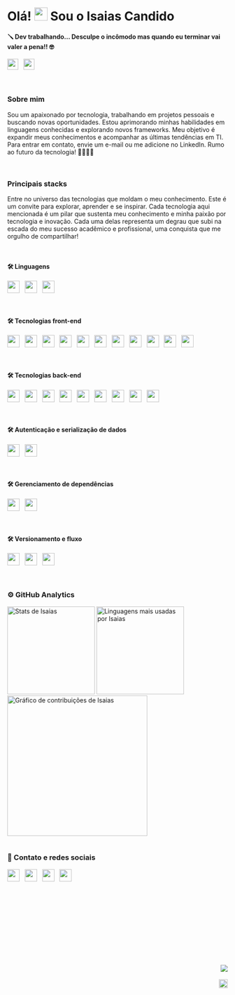 # Olá! <img height="30" src="https://raw.githubusercontent.com/kaueMarques/kaueMarques/master/hi.gif" /> Sou o Isaias Candido
#### 🪛 Dev trabalhando... Desculpe o incômodo mas quando eu terminar vai valer a pena!! 🤓


<img height="25" src="https://komarev.com/ghpvc/?username=IS4I4SCANDID0&color=20C997" /> &nbsp; <a href="https://portifolio-pessoal-v2.vercel.app/" target="_blank"><img height="25" src="https://img.shields.io/badge/Veja%20meu%20trabalho-Link%20-20C997" /></a>

<br>

### Sobre mim 

Sou um apaixonado por tecnologia, trabalhando em projetos pessoais e buscando novas oportunidades. Estou aprimorando minhas habilidades em linguagens conhecidas e explorando novos frameworks. Meu objetivo é expandir meus conhecimentos e acompanhar as últimas tendências em TI. Para entrar em contato, envie um e-mail ou me adicione no LinkedIn. Rumo ao futuro da tecnologia! 🧑🏻‍💻🚀

<br>

### Principais stacks


Entre no universo das tecnologias que moldam o meu conhecimento. Este é um convite para explorar, aprender e se inspirar. Cada tecnologia aqui mencionada é um pilar que sustenta meu conhecimento e minha paixão por tecnologia e inovação. Cada uma delas representa um degrau que subi na escada do meu sucesso acadêmico e profissional, uma conquista que me orgulho de compartilhar!  

<br>

#### 🛠️ Linguagens
<img height="28" src="https://img.shields.io/badge/JavaScript-323330?style=flat&logo=javascript&logoColor=F0DB4F" /> &nbsp; <img height="28" src="https://img.shields.io/badge/TypeScript-007ACC?style=flat&logo=typescript&logoColor=white" /> &nbsp; <img height="28" src="https://img.shields.io/badge/Python-FFD43B?style=flat&logo=python&logoColor=4B8BBE" />

<br>

#### 🛠️ Tecnologias front-end
<img height="28" src="https://img.shields.io/badge/HTML5-E44D26?style=flat&logo=html5&logoColor=white" /> &nbsp; <img height="28" src="https://img.shields.io/badge/CSS3-2965F1?style=flat&logo=css3&logoColor=white" /> &nbsp; <img height="28" src="https://img.shields.io/badge/styled--components-BF4F74?style=flat&logo=styled-components&logoColor=white" /> &nbsp;
<img height="28" src="https://img.shields.io/badge/Tailwind_CSS-38BDF8?style=flat&logo=tailwind-css&logoColor=white" /> &nbsp; <img height="28" src="https://img.shields.io/badge/Sass-bf4080?style=flat&logo=sass&logoColor=white" /> &nbsp; <img height="28" src="https://img.shields.io/badge/Framer_Motion-black?style=flat&logo=Framer&logoColor=white" /> &nbsp; <img height="28" src="https://img.shields.io/badge/Axios-5A29E4?style=flat&logo=Axios&logoColor=white"/> &nbsp; <img height="28" src="https://img.shields.io/badge/React_Router-CA4245?style=flat&logo=react-router&logoColor=white" /> &nbsp; <img height="28" src="https://img.shields.io/badge/React_Hook_Form-EC5990?style=flat&logo=react-hook-form&logoColor=white" /> &nbsp; <img height="28" src="https://img.shields.io/badge/React-000000?style=flat&logo=react&logoColor=61DAFB" /> &nbsp; <img height="28" src="https://img.shields.io/badge/Next JS-000000?style=flat&logo=Next.js&logoColor=white" />

<br>

#### 🛠️ Tecnologias back-end
<img height="28" src="https://img.shields.io/badge/Node.js-303030?flat&logo=node.js&logoColor=3C873A"  /> &nbsp; <img height="28" src="https://img.shields.io/badge/Express.js-000000?&logo=Express&style=flat"/> &nbsp; <img height="28" src="https://img.shields.io/badge/{📄}_TypeORM-E83524?style=flat" /> &nbsp; <img height="28" src="https://img.shields.io/badge/Django-0C4B33?style=flat&logo=django&logoColor=FFFFFF"/> &nbsp; <img height="28" src="https://img.shields.io/badge/Django%20REST%20framework-A30000?style=flat&logo=django&logoColor=white" /> &nbsp; <img height="28" src="https://img.shields.io/badge/PostgreSQL-316192?style=flat&logo=postgresql&logoColor=white" />  &nbsp; <img height="28" src="https://img.shields.io/badge/Sqlite3-003B57?style=flat&logo=sqlite&logoColor=white" /> &nbsp; <img height="28" src="https://img.shields.io/badge/DBeaver-53250C?style=flat&logo=dbeaver&logoColor=white" /> &nbsp; <img height="28" src="https://img.shields.io/badge/Insomnia-5849be?style=flat&logo=Insomnia&logoColor=white" />

<br>

#### 🛠️ Autenticação e serialização de dados
<img height="28" src="https://img.shields.io/badge/JWT-000000?style=flat&logo=JSON%20web%20tokens&logoColor=white" /> &nbsp; <img height="28" src="https://img.shields.io/badge/Zod-34495E?style=flat&logo=zod&logoColor=228BE6">

<br>

#### 🛠️ Gerenciamento de dependências
<img height="28" src="https://img.shields.io/badge/npm-FFFFFF?style=flat&logo=npm&logoColor=red" /> &nbsp; <img height="28" src="https://img.shields.io/badge/yarn-FFFFFF?style=flat&logo=yarn&logoColor=514C87" />

<br>

#### 🛠️ Versionamento e fluxo 
<img height="28" src="https://img.shields.io/badge/Git-black?style=flat&logo=GIT&logoColor=f76707" /> &nbsp; <img height="28" src="https://img.shields.io/badge/GitHub-black?style=flat&logo=GitHub&logoColor=white" /> &nbsp; <img height="28" src="https://img.shields.io/badge/Gitflow-black?style=flat&logo=GIT&logoColor=f76707" >

<br>

### ⚙️ GitHub Analytics
<!-- <div align="left" width="100%">
  <img src="https://github-readme-stats.vercel.app/api?username=IS4I4SCANDID0&show_icons=true&hide_border=true&theme=tokyonight&bg_color=030118&include_all_commits=true&count_private=true" alt="Stats de Isaias" height="180em" width="50%" />
  <img src="https://github-readme-stats.vercel.app/api/top-langs/?username=IS4I4SCANDID0&layout=compact&theme=tokyonight&hide_border=true&bg_color=030118" alt="Linguagens mais usadas por Isaias" height="180em" width="50%"/> 

  <br>

  <img />
</div>

<br>

[![Isaias Candido's github activity graph](https://github-readme-activity-graph.vercel.app/graph?username=IS4I4SCANDID0&bg_color=030118&color=0aebb3&line=07a27b&point=0aebb3&area=true&hide_border=true)](https://github.com/IS4I4SCANDID0/github-readme-activity-graph) -->

<div width="100%">
    <img src="https://github-readme-stats.vercel.app/api?username=IS4I4SCANDID0&show_icons=true&hide_border=true&theme=tokyonight&bg_color=030118&include_all_commits=true&count_private=true" alt="Stats de Isaias" height="200em" />
  <img src="https://github-readme-stats.vercel.app/api/top-langs/?username=IS4I4SCANDID0&layout=compact&theme=tokyonight&hide_border=true&bg_color=030118" alt="Linguagens mais usadas por Isaias" height="200em" /> 
  <img src="https://github-readme-activity-graph.vercel.app/graph?username=IS4I4SCANDID0&bg_color=030118&color=0aebb3&line=07a27b&point=0aebb3&area=true&hide_border=true" alt="Gráfico de contribuições de Isaias" height="320em" />
</div>



<br>

### 📲 Contato e redes sociais
<div>
  <a href="https://www.linkedin.com/in/isaias-c-dev-full-stack" target="_blank"><img height="28" src="https://img.shields.io/badge/LinkedIn-0077B5?style=flat&logo=linkedin&logoColor=white" /></a>
  &nbsp;
  <a href="https://www.instagram.com/isaiasmiranda_c/" target="_blank"><img height="28" src="https://img.shields.io/badge/Instagram-FFFFFF?style=flat&logo=instagram&logoColor=000000" /></a>
  &nbsp;
  <a href="mailto:isaiascandido92@outlook.com" target="_blank"><img height="28" src="https://img.shields.io/badge/Microsoft_Outlook-0078D4?style=flat&logo=microsoft-outlook&logoColor=white" /></a>
  &nbsp;
  <a href="https://api.whatsapp.com/send?phone=+55 9 91823188&text=Ol%C3%A1%2C%20venho%20por%20meio%20do%20seu%20GitHub,%20e%20gostaria%20de%20conhecer%20melhor%20seus%20servi%C3%A7os" target="_blank">  
  <img height="28" src="https://img.shields.io/badge/WhatsApp-25D366?style=flat&logo=whatsapp&logoColor=white" /></a>
</div>  


<!--[![Instagram](https://img.shields.io/badge/Instagram-F56040?style=flat&logo=instagram&logoColor=white)](https://www.instagram.com/isaiasmiranda_c/)
[![Email](https://img.shields.io/badge/Microsoft_Outlook-0078D4?style=flat&logo=microsoft-outlook&logoColor=white)](mailto:isaiascandido92@outlook.com)-->

<br>
<br>
<br>
<br>
<br>
<br>
<br>
<br>
<br>
<br>
<br>

<!-- <img src="https://img.shields.io/badge/npm-white?style=for-the-badge&logo=npm&logoColor=red" /> -->

<div align="right">
<!--   ![54a4ca04f56e5b1d91c43f10744a9046](https://github.com/IS4I4SCANDID0/IS4I4SCANDID0/assets/114521368/75f867ce-1720-44b2-b098-2866ea43db90) -->
  <img src="https://github.com/IS4I4SCANDID0/IS4I4SCANDID0/assets/114521368/75f867ce-1720-44b2-b098-2866ea43db90" />
</div>


<br>

<img align="right" height="20" src="https://img.shields.io/badge/Made%20with-Markdown-20C997.svg" />
<!--https://img.shields.io/badge/Axios-5A29E4?style=for-the-badge&logo=Axios&logoColor=white
https://img.shields.io/badge/Git-black?style=flat&logo=GIT&logoColor=f76707
https://img.shields.io/badge/Framer_Motion-black?style=for-the-badge&logo=Framer&logoColor=white -->



